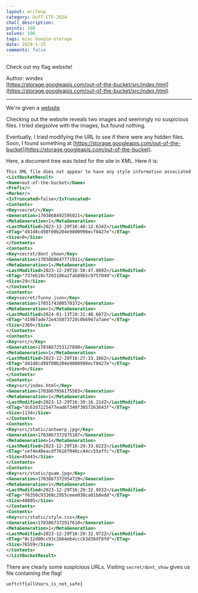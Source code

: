 ```yaml
---
layout: writeup
category: UofT-CTF-2024
chall_description:
points: 100
solves: 506
tags: misc Google-storage
date: 2024-1-15
comments: false
---
```


Check out my flag website!  

Author: windex  
[https://storage.googleapis.com/out-of-the-bucket/src/index.html](https://storage.googleapis.com/out-of-the-bucket/src/index.html)  

---

We're given a [website](https://storage.googleapis.com/out-of-the-bucket/src/index.html)  

Checking out the website reveals two images and seemingly no suspicious files. I tried stegsolve with the images, but found nothing.  

Eventually, I tried modifying the URL to see if there were any hidden files. Soon, I found something at [https://storage.googleapis.com/out-of-the-bucket](https://storage.googleapis.com/out-of-the-bucket).  

Here, a document tree was listed for the site in XML. Here it is:  

```xml
This XML file does not appear to have any style information associated with it. The document tree is shown below.
<ListBucketResult>
<Name>out-of-the-bucket</Name>
<Prefix/>
<Marker/>
<IsTruncated>false</IsTruncated>
<Contents>
<Key>secret/</Key>
<Generation>1703868492595821</Generation>
<MetaGeneration>1</MetaGeneration>
<LastModified>2023-12-29T16:48:12.634Z</LastModified>
<ETag>"d41d8cd98f00b204e9800998ecf8427e"</ETag>
<Size>0</Size>
</Contents>
<Contents>
<Key>secret/dont_show</Key>
<Generation>1703868647771911</Generation>
<MetaGeneration>1</MetaGeneration>
<LastModified>2023-12-29T16:50:47.809Z</LastModified>
<ETag>"737eb19c7265186a2fab89b5c9757049"</ETag>
<Size>29</Size>
</Contents>
<Contents>
<Key>secret/funny.json</Key>
<Generation>1705174300570372</Generation>
<MetaGeneration>1</MetaGeneration>
<LastModified>2024-01-13T19:31:40.607Z</LastModified>
<ETag>"d1987ade72e435073728c0b6947a7aee"</ETag>
<Size>2369</Size>
</Contents>
<Contents>
<Key>src/</Key>
<Generation>1703867253127898</Generation>
<MetaGeneration>1</MetaGeneration>
<LastModified>2023-12-29T16:27:33.166Z</LastModified>
<ETag>"d41d8cd98f00b204e9800998ecf8427e"</ETag>
<Size>0</Size>
</Contents>
<Contents>
<Key>src/index.html</Key>
<Generation>1703867956175503</Generation>
<MetaGeneration>1</MetaGeneration>
<LastModified>2023-12-29T16:39:16.214Z</LastModified>
<ETag>"dc63d7225477ead6f340f3057263643f"</ETag>
<Size>1134</Size>
</Contents>
<Contents>
<Key>src/static/antwerp.jpg</Key>
<Generation>1703867372975107</Generation>
<MetaGeneration>1</MetaGeneration>
<LastModified>2023-12-29T16:29:33.022Z</LastModified>
<ETag>"cef4e40eacdf7616f046cc44cc55affc"</ETag>
<Size>45443</Size>
</Contents>
<Contents>
<Key>src/static/guam.jpg</Key>
<Generation>1703867372954729</Generation>
<MetaGeneration>1</MetaGeneration>
<LastModified>2023-12-29T16:29:32.993Z</LastModified>
<ETag>"f6350c93168c2955ceee030ca01b8edd"</ETag>
<Size>48805</Size>
</Contents>
<Contents>
<Key>src/static/style.css</Key>
<Generation>1703867372917610</Generation>
<MetaGeneration>1</MetaGeneration>
<LastModified>2023-12-29T16:29:32.972Z</LastModified>
<ETag>"0c12d00cc93c2b64eb4cccb3d36df8fd"</ETag>
<Size>76559</Size>
</Contents>
</ListBucketResult>
```

There are clearly some suspicious URLs. Visiting `secret/dont_show` gives us file containing the flag!  

    uoftctf{allUsers_is_not_safe}